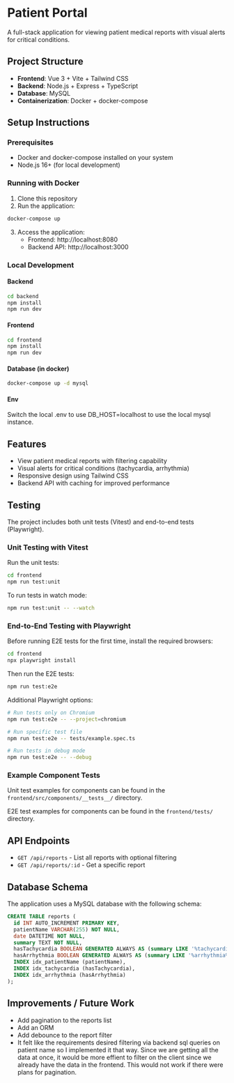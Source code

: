 # Patient Portal

A full-stack application for viewing patient medical reports with visual alerts for critical conditions.

## Project Structure

- **Frontend**: Vue 3 + Vite + Tailwind CSS
- **Backend**: Node.js + Express + TypeScript
- **Database**: MySQL
- **Containerization**: Docker + docker-compose

## Setup Instructions

### Prerequisites

- Docker and docker-compose installed on your system
- Node.js 16+ (for local development)

### Running with Docker

1. Clone this repository
2. Run the application:

```bash
docker-compose up
```

3. Access the application:
   - Frontend: http://localhost:8080
   - Backend API: http://localhost:3000

### Local Development

#### Backend

```bash
cd backend
npm install
npm run dev
```

#### Frontend

```bash
cd frontend
npm install
npm run dev
```

#### Database (in docker)

```bash
docker-compose up -d mysql
```

#### Env

Switch the local .env to use DB_HOST=localhost to use the local mysql instance.

## Features

- View patient medical reports with filtering capability
- Visual alerts for critical conditions (tachycardia, arrhythmia)
- Responsive design using Tailwind CSS
- Backend API with caching for improved performance

## Testing

The project includes both unit tests (Vitest) and end-to-end tests (Playwright).

### Unit Testing with Vitest

Run the unit tests:

```bash
cd frontend
npm run test:unit
```

To run tests in watch mode:

```bash
npm run test:unit -- --watch
```

### End-to-End Testing with Playwright

Before running E2E tests for the first time, install the required browsers:

```bash
cd frontend
npx playwright install
```

Then run the E2E tests:

```bash
npm run test:e2e
```

Additional Playwright options:

```bash
# Run tests only on Chromium
npm run test:e2e -- --project=chromium

# Run specific test file
npm run test:e2e -- tests/example.spec.ts

# Run tests in debug mode
npm run test:e2e -- --debug
```

### Example Component Tests

Unit test examples for components can be found in the `frontend/src/components/__tests__/` directory.

E2E test examples for components can be found in the `frontend/tests/` directory.

## API Endpoints

- `GET /api/reports` - List all reports with optional filtering
- `GET /api/reports/:id` - Get a specific report

## Database Schema

The application uses a MySQL database with the following schema:

```sql
CREATE TABLE reports (
  id INT AUTO_INCREMENT PRIMARY KEY,
  patientName VARCHAR(255) NOT NULL,
  date DATETIME NOT NULL,
  summary TEXT NOT NULL,
  hasTachycardia BOOLEAN GENERATED ALWAYS AS (summary LIKE '%tachycardia%') STORED,
  hasArrhythmia BOOLEAN GENERATED ALWAYS AS (summary LIKE '%arrhythmia%') STORED,
  INDEX idx_patientName (patientName),
  INDEX idx_tachycardia (hasTachycardia),
  INDEX idx_arrhythmia (hasArrhythmia)
);
```

## Improvements / Future Work

- Add pagination to the reports list
- Add an ORM
- Add debounce to the report filter
- It felt like the requirements desired filtering via backend sql queries on patient name so I implemented it that way. Since we are getting all the data at once, it would be more effient to filter on the client since we already have the data in the frontend. This would not work if there were plans for pagination.
